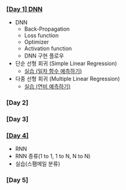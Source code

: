 ### [[Day 1] DNN](./Day1/Day1.md)
- DNN
  - Back-Propagation
  - Loss function
  - Optimizer
  - Activation function
  - DNN 구현 플로우
- 단순 선형 회귀 (Simple Linear Regression)
  - [실습 (일차 함수 예측하기)](./Day1/단순선형회귀.ipynb)
- 다중 선형 회귀 (Multiple Linear Regression)
  - [실습 (연비 예측하기)](./Day1/다중선형회귀.ipynb)

### [Day 2]

### [Day 3]

### [[Day 4]](./Day4.md)
- RNN
- RNN 종류(1 to 1, 1 to N, N to N)
- 실습(스팸메일 분류)


### [Day 5]
